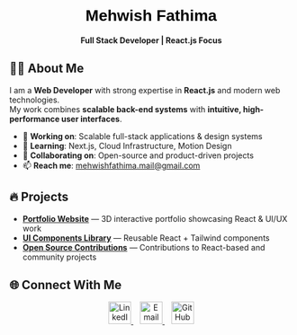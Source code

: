 <h1 align="center" style="color:black; font-weight:900; font-family:'Trebuchet MS', Arial, sans-serif;">
 Mehwish Fathima
</h1>

<p align="center">
  <b>Full Stack Developer | React.js Focus</b>
</p>


## 👩‍💻 About Me  

I am a **Web Developer** with strong expertise in **React.js** and modern web technologies.  
My work combines **scalable back-end systems** with **intuitive, high-performance user interfaces**.  

- 🔭 **Working on**: Scalable full-stack applications & design systems  
- 🌱 **Learning**: Next.js, Cloud Infrastructure, Motion Design  
- 🤝 **Collaborating on**: Open-source and product-driven projects  
- 📫 **Reach me**: [mehwishfathima.mail@gmail.com](mailto:mehwishfathima.mail@gmail.com) 






## 🔥 Projects 

- **[Portfolio Website](https://mehwish-11.github.io/3D-Animation/)** — 3D interactive portfolio showcasing React & UI/UX work  
- **[UI Components Library](https://gaming-project-iota.vercel.app/)** — Reusable React + Tailwind components  
- **[Open Source Contributions](https://mehwish-11.github.io/Anime-portfolio-ui/)** — Contributions to React-based and community projects  



## 🌐 Connect With Me  

<p align="center">
  <a href="https://linkedin.com/in/mehwishfathima11" target="_blank">
    <img src="https://cdn.jsdelivr.net/gh/devicons/devicon/icons/linkedin/linkedin-original.svg" alt="LinkedIn" width="40" height="40"/>
  </a>
  &nbsp;&nbsp;
  <a href="mailto:mehwishfathima.mail@gmail.com">
    <img src="https://img.icons8.com/fluency/48/000000/gmail-new.png" alt="Email" width="40" height="40"/>
  </a>
  &nbsp;&nbsp;
  <a href="https://github.com/mehwish-11" target="_blank">
    <img src="https://cdn.jsdelivr.net/gh/devicons/devicon/icons/github/github-original.svg" alt="GitHub" width="40" height="40"/>
  </a>
</p>
